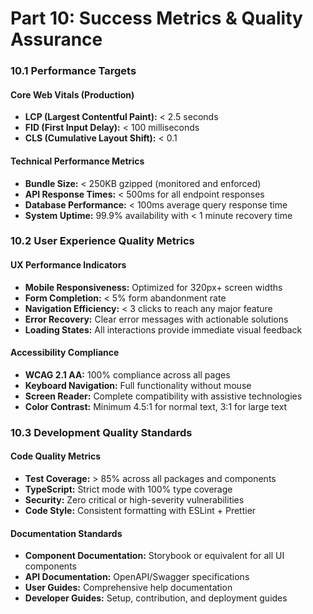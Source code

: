 # Part 10: Success Metrics & Quality Assurance

### 10.1 Performance Targets

#### Core Web Vitals (Production)
- **LCP (Largest Contentful Paint):** < 2.5 seconds
- **FID (First Input Delay):** < 100 milliseconds
- **CLS (Cumulative Layout Shift):** < 0.1

#### Technical Performance Metrics
- **Bundle Size:** < 250KB gzipped (monitored and enforced)
- **API Response Times:** < 500ms for all endpoint responses
- **Database Performance:** < 100ms average query response time
- **System Uptime:** 99.9% availability with < 1 minute recovery time

### 10.2 User Experience Quality Metrics

#### UX Performance Indicators
- **Mobile Responsiveness:** Optimized for 320px+ screen widths
- **Form Completion:** < 5% form abandonment rate
- **Navigation Efficiency:** < 3 clicks to reach any major feature
- **Error Recovery:** Clear error messages with actionable solutions
- **Loading States:** All interactions provide immediate visual feedback

#### Accessibility Compliance
- **WCAG 2.1 AA:** 100% compliance across all pages
- **Keyboard Navigation:** Full functionality without mouse
- **Screen Reader:** Complete compatibility with assistive technologies
- **Color Contrast:** Minimum 4.5:1 for normal text, 3:1 for large text

### 10.3 Development Quality Standards

#### Code Quality Metrics
- **Test Coverage:** > 85% across all packages and components
- **TypeScript:** Strict mode with 100% type coverage
- **Security:** Zero critical or high-severity vulnerabilities
- **Code Style:** Consistent formatting with ESLint + Prettier

#### Documentation Standards
- **Component Documentation:** Storybook or equivalent for all UI components
- **API Documentation:** OpenAPI/Swagger specifications
- **User Guides:** Comprehensive help documentation
- **Developer Guides:** Setup, contribution, and deployment guides
